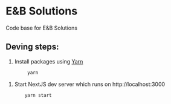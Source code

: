 # E&amp;B Solutions

Code base for E&amp;B Solutions

## Deving steps:

1.  Install packages using [Yarn](https://classic.yarnpkg.com/en/)

```bash
        yarn
```

1.  Start NextJS dev server which runs on http://localhost:3000

```bash
       yarn start
```
